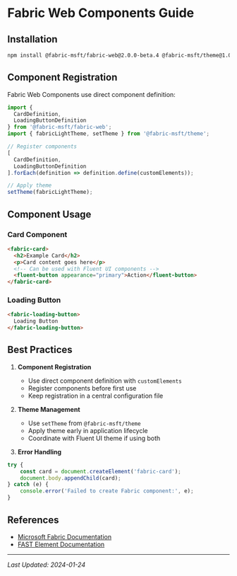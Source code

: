# Fabric Web Components Guide

## Installation

```bash
npm install @fabric-msft/fabric-web@2.0.0-beta.4 @fabric-msft/theme@1.0.0-beta @microsoft/fast-element@2.0.0-beta.26
```

## Component Registration

Fabric Web Components use direct component definition:

```typescript
import {
  CardDefinition,
  LoadingButtonDefinition
} from '@fabric-msft/fabric-web';
import { fabricLightTheme, setTheme } from '@fabric-msft/theme';

// Register components
[
  CardDefinition,
  LoadingButtonDefinition
].forEach(definition => definition.define(customElements));

// Apply theme
setTheme(fabricLightTheme);
```

## Component Usage

### Card Component

```html
<fabric-card>
  <h2>Example Card</h2>
  <p>Card content goes here</p>
  <!-- Can be used with Fluent UI components -->
  <fluent-button appearance="primary">Action</fluent-button>
</fabric-card>
```

### Loading Button

```html
<fabric-loading-button>
  Loading Button
</fabric-loading-button>
```

## Best Practices

1. **Component Registration**
   - Use direct component definition with `customElements`
   - Register components before first use
   - Keep registration in a central configuration file

2. **Theme Management**
   - Use `setTheme` from `@fabric-msft/theme`
   - Apply theme early in application lifecycle
   - Coordinate with Fluent UI theme if using both

3. **Error Handling**
```typescript
try {
    const card = document.createElement('fabric-card');
    document.body.appendChild(card);
} catch (e) {
    console.error('Failed to create Fabric component:', e);
}
```

## References
- [Microsoft Fabric Documentation](https://learn.microsoft.com/en-us/fabric/)
- [FAST Element Documentation](https://www.fast.design/docs/fast-element/getting-started)

---
*Last Updated: 2024-01-24*
